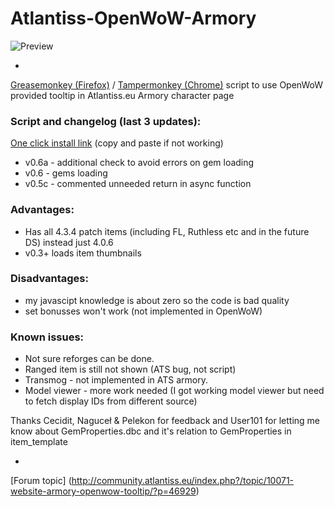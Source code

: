 # Atlantiss-OpenWoW-Armory
![Preview](http://i.imgur.com/Rtib9cC.png)

-

[Greasemonkey (Firefox)](https://addons.mozilla.org/pl/firefox/addon/greasemonkey/) / 
[Tampermonkey (Chrome)](https://chrome.google.com/webstore/detail/dhdgffkkebhmkfjojejmpbldmpobfkfo) script to use OpenWoW provided tooltip in Atlantiss.eu Armory character page

### Script and changelog (last 3 updates):
 
[One click install link](https://github.com/xmesaj2/Atlantiss-OpenWoW-Armory/raw/master/ats-owow-armory.user.js) (copy and paste if not working)

* v0.6a - additional check to avoid errors on gem loading
* v0.6  - gems loading
* v0.5c - commented unneeded return in async function


 
### Advantages:
* Has all 4.3.4 patch items (including FL, Ruthless etc and in the future DS) instead just 4.0.6
* v0.3+ loads item thumbnails

### Disadvantages:
 
* my javascipt knowledge is about zero so the code is bad quality
* set bonusses won't work (not implemented in OpenWoW)

### Known issues:
* Not sure reforges can be done.
* Ranged item is still not shown (ATS bug, not script)
* Transmog - not implemented in ATS armory.
* Model viewer - more work needed (I got working model viewer but need to fetch display IDs from different source)

Thanks Cecidit, Naguceł & Pelekon for feedback and User101 for letting me know about GemProperties.dbc and it's relation to GemProperties in item_template

-

[Forum topic]
(http://community.atlantiss.eu/index.php?/topic/10071-website-armory-openwow-tooltip/?p=46929)
